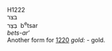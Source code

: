 H1222  
בּצר  
בְּצַר ‎ b<sup>e</sup>tsar  
*bets-ar‘*  
Another form for [1220](h1220) *gold: -* gold.  
